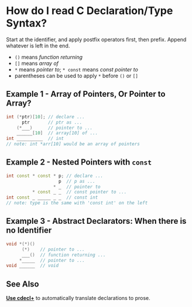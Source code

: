 # How do I read C Declaration/Type Syntax?

Start at the identifier, and apply postfix operators first, then prefix.
Append whatever is left in the end.
- `()` means *function returning*
- `[]` means *array of*
- `*` means *pointer to*; `* const` means *const pointer to*
- parentheses can be used to apply `*` before `()` or `[]`

## Example 1 - Array of Pointers, Or Pointer to Array?
```cpp
int (*ptr)[10]; // declare ...
      ptr       // ptr as ...
    (*___)      // pointer to ...
    ______[10]  // array[10] of ...
int __________  // int
// note: int *arr[10] would be an array of pointers
```

## Example 2 - Nested Pointers with `const`
```cpp
int const * const * p; // declare ...
                    p  // p as ...
                  * _  // pointer to
          * const _ _  // const pointer to ...
int const _ _____ _ _  // const int
// note: type is the same with 'const int' on the left
```

## Example 3 - Abstract Declarators: When there is no Identifier
```cpp
void *(*)()
      (*)    // pointer to ...
      ___()  // function returning ...
     *_____  // pointer to ...
void ______  // void
```

## See Also

**[Use cdecl+](https://cdecl.plus/?q=int%20(*ptr)%5B10%5D;)** to automatically
translate declarations to prose.
